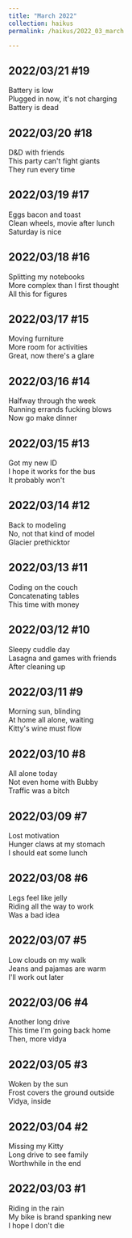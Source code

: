 ```yaml
---
title: "March 2022"
collection: haikus
permalink: /haikus/2022_03_march

---
```

## 2022/03/21 #19
Battery is low \
Plugged in now, it's not charging \
Battery is dead

## 2022/03/20 #18
D&D with friends \
This party can't fight giants \
They run every time

## 2022/03/19 #17
Eggs bacon and toast \
Clean wheels, movie after lunch \
Saturday is nice

## 2022/03/18 #16
Splitting my notebooks \
More complex than I first thought \
All this for figures

## 2022/03/17 #15
Moving furniture \
More room for activities \
Great, now there's a glare

## 2022/03/16 #14
Halfway through the week \
Running errands fucking blows \
Now go make dinner

## 2022/03/15 #13
Got my new ID \
I hope it works for the bus  \
It probably won't

## 2022/03/14 #12
Back to modeling \
No, not that kind of model \
Glacier prethicktor

## 2022/03/13 #11
Coding on the couch \
Concatenating tables \
This time with money

## 2022/03/12 #10
Sleepy cuddle day\
Lasagna and games with friends\
After cleaning up

## 2022/03/11 #9
Morning sun, blinding \
At home all alone, waiting \
Kitty's wine must flow

## 2022/03/10 #8
All alone today \
Not even home with Bubby \
Traffic was a bitch

## 2022/03/09 #7
Lost motivation \
Hunger claws at my stomach \
I should eat some lunch

## 2022/03/08 #6
Legs feel like jelly \
Riding all the way to work \
Was a bad idea

## 2022/03/07 #5
Low clouds on my walk \
Jeans and pajamas are warm \
I'll work out later

## 2022/03/06 #4
Another long drive \
This time I'm going back home \
Then, more vidya

## 2022/03/05 #3
Woken by the sun \
Frost covers the ground outside \
Vidya, inside

## 2022/03/04 #2
Missing my Kitty \
Long drive to see family \
Worthwhile in the end

## 2022/03/03 #1
Riding in the rain \
My bike is brand spanking new \
I hope I don't die

<!-- Tana on eesti
vabariigiaastapaev
joogid koigile -->



<!-- Heading 1
======

Heading 2  
======

Heading 3
====== -->
